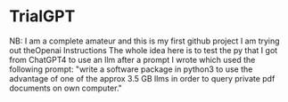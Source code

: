 # TrialGPT
NB: I am a complete amateur and this is my first github project
I am trying out theOpenai Instructions
The whole idea here is to test the py that I got from ChatGPT4 to use an llm after a prompt I wrote which used the following prompt:
"write a software package in python3 to use the advantage of one of the approx 3.5 GB llms in order to query private pdf documents on own computer."
